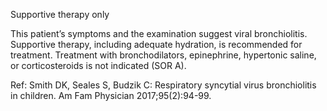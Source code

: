 Supportive therapy only

This patient’s symptoms and the examination suggest viral bronchiolitis. Supportive therapy, including
adequate hydration, is recommended for treatment. Treatment with bronchodilators, epinephrine,
hypertonic saline, or corticosteroids is not indicated (SOR A).

Ref: Smith DK, Seales S, Budzik C: Respiratory syncytial virus bronchiolitis in children. Am Fam Physician 2017;95(2):94-99.